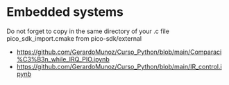 # Embedded systems
Do not forget to copy in the same directory of your .c file pico_sdk_import.cmake from pico-sdk/external 

* https://github.com/GerardoMunoz/Curso_Python/blob/main/Comparaci%C3%B3n_while_IRQ_PIO.ipynb
* https://github.com/GerardoMunoz/Curso_Python/blob/main/IR_control.ipynb
